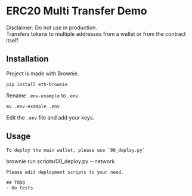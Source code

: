 # ERC20 Multi Transfer Demo
Disclaimer: Do not use in production. <br />
Transfers tokens to multiple addresses from a wallet or from the contract itself.
## Installation
Project is made with Brownie.
```
pip install eth-brownie
```
Rename `.env-example` to `.env`.
```
mv .env-example .env
```
Edit the `.env` file and add your keys.

## Usage
```
To deploy the main wallet, please use `00_deploy.py`
```
brownie run scripts/00_deploy.py --network <insert network>
```
Please edit deployment scripts to your need.

## TODO
- Do tests